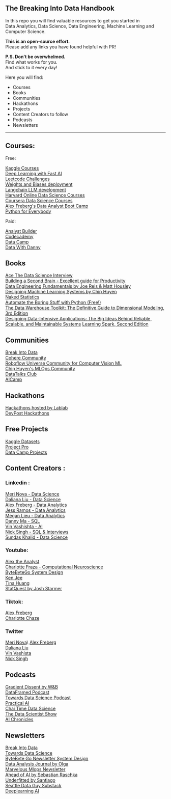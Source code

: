 ## The Breaking Into Data Handbook

In this repo you will find valuable resources to get you started in  
Data Analytics, Data Science, Data Engineering, Machine Learning and Computer Science.

**This is an open-source effort.**  
Please add any links you have found helpful with PR!

**P.S. Don't be overwhelmed.**  
Find what works for you.  
And stick to it every day!

Here you will find:

- Courses
- Books
- Communities
- Hackathons
- Projects
- Content Creators to follow
- Podcasts
- Newsletters

---

## Courses:

Free:

[Kaggle Courses](https://www.kaggle.com/learn)  
[Deep Learning with Fast AI](https://www.fast.ai/)\
[Leetcode Challenges](https://leetcode.com/)   
[Weights and Biases deployment](https://www.wandb.courses/collections)  
[Langchain LLM development](https://python.langchain.com/docs/additional_resources/tutorials)  
[Harvard Online Data Science Courses](https://pll.harvard.edu/catalog?topics%5B714%5D=714&price%5B1%5D=1&max_price=&start_date=&modality%5BOnline%5D=Online&keywords=)  
[Coursera Data Science Courses](https://www.coursera.org/courses?query=free%20courses%20data%20science)  
[Alex Freberg's Data Analyst Boot Camp](https://www.youtube.com/watch?v=rGx1QNdYzvs)\
[Python for Everybody](https://www.py4e.com/)

Paid:

[Analyst Builder](https://www.analystbuilder.com)  
[Codecademy](https://www.codecademy.com/)   
[Data Camp](https://www.datacamp.com/)   
[Data With Danny](https://www.datawithdanny.com/)

## Books

[Ace The Data Science Interview](https://www.amazon.com/Ace-Data-Science-Interview-Questions/dp/0578973839/ref=sr_1_1?crid=DUMNXSRM8WZA&keywords=data+science+books+ace+interview&qid=1701977838&s=audible&sprefix=data+science+books+ace+interbie%2Caudible%2C146&sr=1-1-catcorr)  
[Building a Second Brain - Excellent guide for Productivity](https://www.amazon.com/Building-Second-Brain-Organize-Potential/dp/B09MGFGV3J/ref=sr_1_1?crid=B3BH2B79FE51&keywords=second+brain&qid=1701975182&sprefix=second+brai%2Caps%2C181&sr=8-1)  
[Data Engineering Fundamentals by Joe Reis & Matt Housley](https://www.amazon.com/Fundamentals-Data-Engineering-Robust-Systems/dp/B0CN1SDG2S/ref=sr_1_2?crid=3JOLANS38MVA5&keywords=data+science+fundamentals&qid=1701977884&s=audible&sprefix=data+science+fundamental%2Caudible%2C138&sr=1-2)  
[Designing Machine Learning Systems by Chip Huyen](https://www.amazon.com/Designing-Machine-Learning-Systems-Production-Ready/dp/1098107969/ref=sr_1_1?crid=V44JMHSBD5KD&keywords=machine+learning+fundamentals+chip&qid=1701975138&sprefix=machine+learning+fundamentals+chip%2Caps%2C191&sr=8-1)  
[Naked Statistics](https://www.amazon.com/Naked-Statistics-Charles-Wheelan-audiobook/dp/B00CH7FWWU/ref=sr_1_1?crid=1PZOQ6DG4HKYP&keywords=naked+statistics&qid=1701978733&sprefix=naked+statistic%2Caps%2C168&sr=8-1)  
[Automate the Boring Stuff with Python (Free!)](https://automatetheboringstuff.com/)  
[The Data Warehouse Toolkit: The Definitive Guide to Dimensional Modeling, 3rd Edition](https://a.co/d/gmJBHOD)  
[Designing Data-Intensive Applications: The Big Ideas Behind Reliable, Scalable, and Maintainable Systems](https://a.co/d/iSm9331)
[Learning Spark, Second Edition](https://pages.databricks.com/rs/094-YMS-629/images/LearningSpark2.0.pdf)

## Communities

[Break Into Data](https://discord.gg/HQ3E44uA2f)  
[Cohere Community](https://discord.gg/co-mmunity)  
[Roboflow Universe Community for Computer Vision ML](https://universe.roboflow.com/)  
[Chip Huyen's MLOps Community](https://discord.gg/dzh728c5t3)  
[DataTalks Club](https://datatalks.club/slack)  
[AICamp](https://www.aicamp.ai/)

## Hackathons

[Hackathons hosted by Lablab](https://lablab.ai)  
[DevPost Hackathons](https://devpost.com/hackathons)

## Free Projects

[Kaggle Datasets](https://www.kaggle.com/datasets)  
[Project Pro](https://www.projectpro.io/projects/data-science-projects)  
[Data Camp Projects](https://www.datacamp.com/projects)

## Content Creators :

### Linkedin :

[Meri Nova - Data Science](https://www.linkedin.com/in/meri-bozulanova/)   
[Daliana Liu - Data Science](https://www.linkedin.com/in/dalianaliu/)  
[Alex Freberg - Data Analytics](https://www.linkedin.com/in/alex-freberg)  
[Jess Ramos - Data Analytics](https://www.linkedin.com/in/jessramosmsba/)  
[Megan Lieu - Data Analytics](https://www.linkedin.com/in/meganlieu/)  
[Danny Ma - SQL](https://www.linkedin.com/in/datawithdanny/)  
[Vin Vashishta - AI](https://www.linkedin.com/in/vineetvashishta/)  
[Nick Singh - SQL & Interviews](https://www.linkedin.com/in/nick-singh-tech/)  
[Sundas Khalid - Data Science](https://www.linkedin.com/in/sundaskhalid/)

### Youtube:

[Alex the Analyst](https://www.youtube.com/@AlexTheAnalyst)  
[Charlotte Fraza - Computational Neuroscience](https://www.youtube.com/@CharlotteFraza)  
[ByteByteGo System Design](https://www.youtube.com/@ByteByteGo)   
[Ken Jee](https://www.youtube.com/@KenJee_ds)  
[Tina Huang](https://www.youtube.com/@TinaHuang1)  
[StatQuest by Josh Starmer](https://www.youtube.com/@statquest)

### Tiktok:
 
[Alex Freberg](https://www.tiktok.com/@Alex_theanalyst)  
[Charlotte Chaze](https://www.tiktok.com/@charlottechaze)

### Twitter

[Meri Nova](https://twitter.com/intelligentle__)\
[Alex Freberg](https://www.twitter.com/Alex_TheAnalyst)  
[Daliana Liu](https://www.twitter.com/DalianaLiu)  
[Vin Vashista](https://twitter.com/v_vashishta)  
[Nick Singh](https://twitter.com/NickSinghTech)

## Podcasts

[Gradient Dissent by W&B](https://wandb.ai/fully-connected/podcast)  
[DataFramed Podcast](https://www.datacamp.com/podcast)  
[Towards Data Science Podcast](https://towardsdatascience.com/podcast/home)  
[Practical AI](https://changelog.com/practicalai)  
[Chai Time Data Science](https://sanyambhutani.com/tag/chaitimedatascience/)  
[The Data Scientist Show](https://www.youtube.com/@TheDataScientistShow)  
[AI Chronicles](https://www.youtube.com/channel/UCVXhvCHU_wZ7lnzal-ZpfMQ)

## Newsletters

[Break Into Data](https://merinova.substack.com/)\
[Towards Data Science](https://towardsdatascience.com/)\
[ByteByte Go Newsletter System Design](https://substack.com/@bytebytego)  
[Data Analysis Journal by Olga](https://dataanalysis.substack.com/)  
[Marvelous Mlops Newsletter](https://marvelousmlops.substack.com/)  
[Ahead of AI by Sebastian Raschka](https://magazine.sebastianraschka.com/)  
[Underfitted by Santiago](https://underfitted.svpino.com/)  
[Seattle Data Guy Substack](https://seattledataguy.substack.com)  
[Deeplearning AI](https://www.deeplearning.ai/the-batch/)
